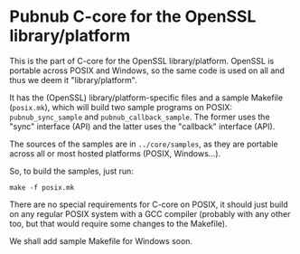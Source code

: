 # Pubnub C-core for the OpenSSL library/platform

This is the part of C-core for the OpenSSL library/platform.
OpenSSL is portable across POSIX and Windows, so the
same code is used on all and thus we deem it "library/platform".

It has the (OpenSSL) library/platform-specific files and a
sample Makefile (`posix.mk`), which will build
two sample programs on POSIX: `pubnub_sync_sample` and 
`pubnub_callback_sample`. The former uses the
"sync" interface (API) and the latter uses the
"callback" interface (API).

The sources of the samples are in `../core/samples`,
as they are portable across all or most hosted platforms
(POSIX, Windows...).

So, to build the samples, just run:

	make -f posix.mk
	
There are no special requirements for C-core on
POSIX, it should just build on any regular POSIX
system with a GCC compiler (probably with any
other too, but that would require some changes to the
Makefile).

We shall add sample Makefile for Windows soon.